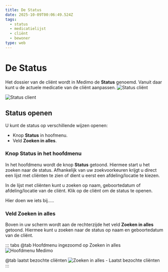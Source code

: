 ```yaml
---
title: De Status
date: 2025-10-09T00:06:49.524Z
tags:
  - status
  - medicatielijst
  - cliënt
  - bewoner
type: web
---
```

# De Status

Het dossier van de cliënt wordt in Medimo de **Status** genoemd. Vanuit daar kunt u de actuele medicatie van de cliënt aanpassen.
![Status cliënt](/images/nieuwe-medicatie-status.png)

![Status client](/uploads/screenshot-2025-10-09-at-08-16-22-medimo-evs.png "Status client")

## Status openen

U kunt de status op verschillende wijzen openen:

* Knop **Status** in hoofmenu.
* Veld **Zoeken in alles**.

### Knop Status in het hoofdmenu

In het hoofdmenu wordt de knop **Status** getoond. Hiermee start u het zoeken naar de status. Afhankelijk van uw zoekvoorkeuren krijgt u direct een lijst met cliënten te zien of dient u eerst een afdeling/locatie te kiezen.

In de lijst met cliënten kunt u zoeken op naam, geboortedatum of afdeling/locatie van de cliënt. Klik op de cliënt om de status te openen.

Hier doen we iets bij.....

### Veld Zoeken in alles

Boven in uw scherm wordt aan de rechterzijde het veld **Zoeken in alles** getoond. Hiermee kunt u zoeken naar de status op naam en geboortedatum van de cliënt.

::: tabs
@tab Hoofdmenu ingezoomd op Zoeken in alles
![Hoofdmenu Medimo](/images/voorschrijven-hoofdmenu-full-screen-top.png)

@tab laatst bezochte cliënten
![Zoeken in alles - Laatst bezochte cliënten](/images/zoeken-in-alles-laast-bezochte-clienten.png)
:::
